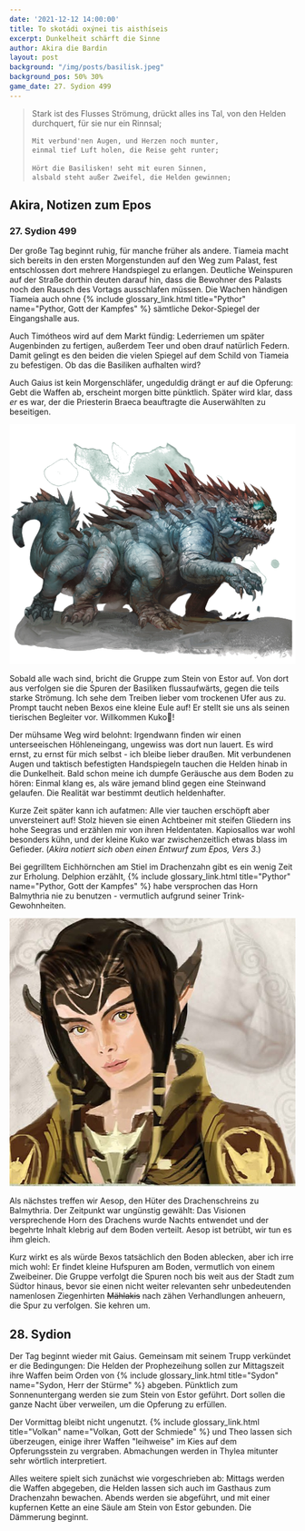 ```yaml
---
date: '2021-12-12 14:00:00'
title: To skotádi oxýnei tis aisthíseis
excerpt: Dunkelheit schärft die Sinne
author: Akira die Bardin
layout: post
background: "/img/posts/basilisk.jpeg"
background_pos: 50% 30%
game_date: 27. Sydion 499
---
```


<div class="rhyme">
  <blockquote>
    Stark ist des Flusses Strömung, drückt alles ins Tal,
    von den Helden durchquert, für sie nur ein Rinnsal;

    Mit verbund'nen Augen, und Herzen noch munter,
    einmal tief Luft holen, die Reise geht runter;

    Hört die Basilisken! seht mit euren Sinnen,
    alsbald steht außer Zweifel, die Helden gewinnen;
  </blockquote>
</div>

## Akira, Notizen zum Epos

### 27. Sydion 499

Der große Tag beginnt ruhig, für manche früher als andere. Tiameia macht sich bereits in den ersten Morgenstunden auf den Weg zum Palast, fest entschlossen dort mehrere Handspiegel zu erlangen. Deutliche Weinspuren auf der Straße dorthin deuten darauf hin, dass die Bewohner des Palasts noch den Rausch des Vortags ausschlafen müssen. Die Wachen händigen Tiameia auch ohne {% include glossary_link.html title="Pythor" name="Pythor, Gott der Kampfes" %} sämtliche Dekor-Spiegel der Eingangshalle aus.

Auch Timótheos wird auf dem Markt fündig: Lederriemen um später Augenbinden zu fertigen, außerdem Teer und oben drauf natürlich Federn. Damit gelingt es den beiden die vielen Spiegel auf dem Schild von Tiameia zu befestigen. Ob das die Basiliken aufhalten wird?

Auch Gaius ist kein Morgenschläfer, ungeduldig drängt er auf die Opferung: Gebt die Waffen ab, erscheint morgen bitte pünktlich. Später wird klar, dass _er_ es war, der die Priesterin Braeca beauftragte die Auserwählten zu beseitigen.

![Basilik](/img/posts/basilisk.png)

Sobald alle wach sind, bricht die Gruppe zum Stein von Estor auf. Von dort aus verfolgen sie die Spuren der Basiliken flussaufwärts, gegen die teils starke Strömung. Ich sehe dem Treiben lieber vom trockenen Ufer aus zu.
Prompt taucht neben Bexos eine kleine Eule auf! Er stellt sie uns als seinen tierischen Begleiter vor. Willkommen Kuko🦉!

Der mühsame Weg wird belohnt: Irgendwann finden wir einen unterseeischen Höhleneingang, ungewiss was dort nun lauert. Es wird ernst, zu ernst für mich selbst - ich bleibe lieber draußen. Mit verbundenen Augen und taktisch befestigten Handspiegeln tauchen die Helden hinab in die Dunkelheit. Bald schon meine ich dumpfe Geräusche aus dem Boden zu hören: Einmal klang es, als wäre jemand blind gegen eine Steinwand gelaufen. Die Realität war bestimmt deutlich heldenhafter.

Kurze Zeit später kann ich aufatmen: Alle vier tauchen erschöpft aber unversteinert auf! Stolz hieven sie einen Achtbeiner mit steifen Gliedern ins hohe Seegras und erzählen mir von ihren Heldentaten. Kapiosallos war wohl besonders kühn, und der kleine Kuko war zwischenzeitlich etwas blass im Gefieder. (_Akira notiert sich oben einen Entwurf zum Epos, Vers 3_.)

Bei gegrilltem Eichhörnchen am Stiel im Drachenzahn gibt es ein wenig Zeit zur Erholung. Delphion erzählt, {% include glossary_link.html title="Pythor" name="Pythor, Gott der Kampfes" %} habe versprochen das Horn Balmythria nie zu benutzen - vermutlich aufgrund seiner Trink-Gewohnheiten.

![Aesop](/img/posts/aesop.png)

Als nächstes treffen wir Aesop, den Hüter des Drachenschreins zu Balmythria. Der Zeitpunkt war ungünstig gewählt: Das Visionen versprechende Horn des Drachens wurde Nachts entwendet und der begehrte Inhalt klebrig auf dem Boden verteilt. Aesop ist betrübt, wir tun es ihm gleich.

Kurz wirkt es als würde Bexos tatsächlich den Boden ablecken, aber ich irre mich wohl: Er findet kleine Hufspuren am Boden, vermutlich von einem Zweibeiner. Die Gruppe verfolgt die Spuren noch bis weit aus der Stadt zum Südtor hinaus, bevor sie einen nicht weiter relevanten sehr unbedeutenden namenlosen Ziegenhirten ~~Mählakis~~ nach zähen Verhandlungen anheuern, die Spur zu verfolgen. Sie kehren um.

## 28. Sydion

Der Tag beginnt wieder mit Gaius. Gemeinsam mit seinem Trupp verkündet er die Bedingungen: Die Helden der Prophezeihung sollen zur Mittagszeit ihre Waffen beim Orden von {% include glossary_link.html title="Sydon" name="Sydon, Herr der Stürme" %} abgeben. Pünktlich zum Sonnenuntergang werden sie zum Stein von Estor geführt. Dort sollen die ganze Nacht über verweilen, um die Opferung zu erfüllen.

Der Vormittag bleibt nicht ungenutzt. {% include glossary_link.html title="Volkan" name="Volkan, Gott der Schmiede" %} und Theo lassen sich überzeugen, einige ihrer Waffen "leihweise" im Kies auf dem Opferungsstein zu vergraben. Abmachungen werden in Thylea mitunter sehr wörtlich interpretiert.

Alles weitere spielt sich zunächst wie vorgeschrieben ab: Mittags werden die Waffen abgegeben, die Helden lassen sich auch im Gasthaus zum Drachenzahn bewachen. Abends werden sie abgeführt, und mit einer kupfernen Kette an eine Säule am Stein von Estor gebunden. Die Dämmerung beginnt.

